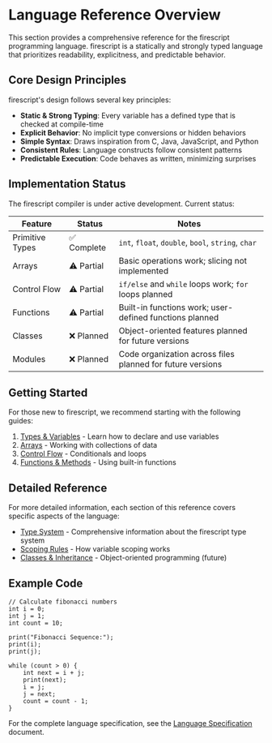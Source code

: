 # Language Reference Overview

This section provides a comprehensive reference for the firescript programming language. firescript is a statically and strongly typed language that prioritizes readability, explicitness, and predictable behavior.

## Core Design Principles

firescript's design follows several key principles:

- **Static & Strong Typing**: Every variable has a defined type that is checked at compile-time
- **Explicit Behavior**: No implicit type conversions or hidden behaviors
- **Simple Syntax**: Draws inspiration from C, Java, JavaScript, and Python
- **Consistent Rules**: Language constructs follow consistent patterns
- **Predictable Execution**: Code behaves as written, minimizing surprises

## Implementation Status

The firescript compiler is under active development. Current status:

| Feature | Status | Notes |
|---------|--------|-------|
| Primitive Types | ✅ Complete | `int`, `float`, `double`, `bool`, `string`, `char` |
| Arrays | ⚠️ Partial | Basic operations work; slicing not implemented |
| Control Flow | ⚠️ Partial | `if/else` and `while` loops work; `for` loops planned |
| Functions | ⚠️ Partial | Built-in functions work; user-defined functions planned |
| Classes | ❌ Planned | Object-oriented features planned for future versions |
| Modules | ❌ Planned | Code organization across files planned for future versions |

## Getting Started

For those new to firescript, we recommend starting with the following guides:

1. [Types & Variables](variables.md) - Learn how to declare and use variables
2. [Arrays](arrays.md) - Working with collections of data
3. [Control Flow](control_flow.md) - Conditionals and loops
4. [Functions & Methods](functions.md) - Using built-in functions

## Detailed Reference

For more detailed information, each section of this reference covers specific aspects of the language:

- [Type System](type_system.md) - Comprehensive information about the firescript type system
- [Scoping Rules](scoping.md) - How variable scoping works
- [Classes & Inheritance](classes.md) - Object-oriented programming (future)

## Example Code

```firescript
// Calculate fibonacci numbers
int i = 0;
int j = 1;
int count = 10;

print("Fibonacci Sequence:");
print(i);
print(j);

while (count > 0) {
    int next = i + j;
    print(next);
    i = j;
    j = next;
    count = count - 1;
}
```

For the complete language specification, see the [Language Specification](../language_specification.md) document.